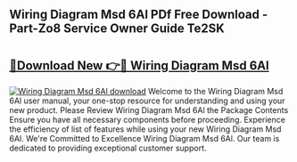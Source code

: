 ## Wiring Diagram Msd 6Al PDf Free Download - Part-Zo8 Service Owner Guide Te2SK

# <h2><a href="http://dfog1v.blite.top/?on=Wiring+Diagram+Msd+6Al">🔗Download New 👉🔴 Wiring Diagram Msd 6Al</a></h2>

[![Wiring Diagram Msd 6Al download](https://i.imgur.com/lujVjoI.png)](http://dfog1v.blite.top/?on=Wiring+Diagram+Msd+6Al)
Welcome to the Wiring Diagram Msd 6Al user manual, your one-stop resource for understanding and using your new product. Please Review Wiring Diagram Msd 6Al the Package Contents Ensure you have all necessary components before proceeding. Experience the efficiency of list of features while using your new Wiring Diagram Msd 6Al. We're Committed to Excellence Wiring Diagram Msd 6Al. Our team is dedicated to providing exceptional customer support.
